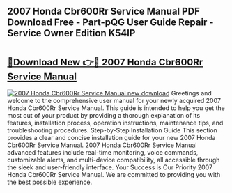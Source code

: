 ## 2007 Honda Cbr600Rr Service Manual PDF Download Free - Part-pQG User Guide Repair - Service Owner Edition K54lP

# <h2><a href="http://bc22990.oget.top/?id=2007+Honda+Cbr600Rr+Service+Manual">🔗Download New 👉🔴 2007 Honda Cbr600Rr Service Manual</a></h2>

[![2007 Honda Cbr600Rr Service Manual new download](https://i.imgur.com/5g1atiW.png)](http://bc22990.oget.top/?id=2007+Honda+Cbr600Rr+Service+Manual)
Greetings and welcome to the comprehensive user manual for your newly acquired 2007 Honda Cbr600Rr Service Manual. This guide is intended to help you get the most out of your product by providing a thorough explanation of its features, installation process, operation instructions, maintenance tips, and troubleshooting procedures. Step-by-Step Installation Guide This section provides a clear and concise installation guide for your new 2007 Honda Cbr600Rr Service Manual. 2007 Honda Cbr600Rr Service Manual advanced features include real-time monitoring, voice commands, customizable alerts, and multi-device compatibility, all accessible through the sleek and user-friendly interface. Your Success is Our Priority 2007 Honda Cbr600Rr Service Manual. We are committed to providing you with the best possible experience.
